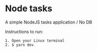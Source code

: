 # Node tasks
A simple NodeJS tasks application / No DB


Instructions to run:
```
1. Open your Linux terminal
2. $ yarn dev
```
